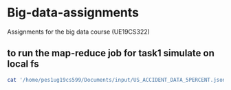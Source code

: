 # Big-data-assignments
Assignments for the big data course (UE19CS322)

## to run the map-reduce job for task1 simulate on local fs

```bash
cat '/home/pes1ug19cs599/Documents/input/US_ACCIDENT_DATA_5PERCENT.json' | python3 mapper.py |sort | python3 reducer.py

```
